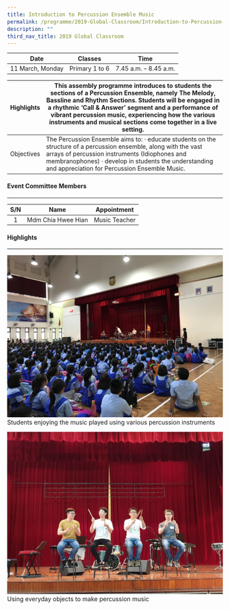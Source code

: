 ```yaml
---
title: Introduction to Percussion Ensemble Music
permalink: /programme/2019-Global-Classroom/Introduction-to-Percussion-Ensemble-Music
description: ""
third_nav_title: 2019 Global Classroom
---
```

| Date | Classes | Time |
|:---:|:---:|:---:|
| 11 March, Monday | Primary 1 to 6 | 7.45 a.m. – 8.45 a.m. |

| Highlights | This assembly programme introduces to students the sections of a Percussion Ensemble, namely The Melody, Bassline and Rhythm Sections.  Students will be engaged in a rhythmic ‘Call & Answer’ segment and a performance of vibrant percussion music, experiencing how the various instruments and musical sections come together in a live setting.   |
|---|---|
| Objectives | The Percussion Ensemble aims to: ·      educate students on the structure of a percussion ensemble, along with the vast arrays of percussion instruments (Idiophones and membranophones) ·      develop in students the understanding and appreciation for Percussion Ensemble Music. |

#### Event Committee Members
-----------------------

| S/N | Name | Appointment |
|:---:|:---:|:---:|
| 1 | Mdm Chia Hwee Hian | Music Teacher |

#### Highlights
----------

![](/images/Programme/Global%20Classroom/2019%20Global%20Classroom/Introduction%20to%20music/m1.jpg)Students enjoying the music played using various percussion instruments

![](/images/Programme/Global%20Classroom/2019%20Global%20Classroom/Introduction%20to%20music/m2.jpg)Using everyday objects to make percussion music

